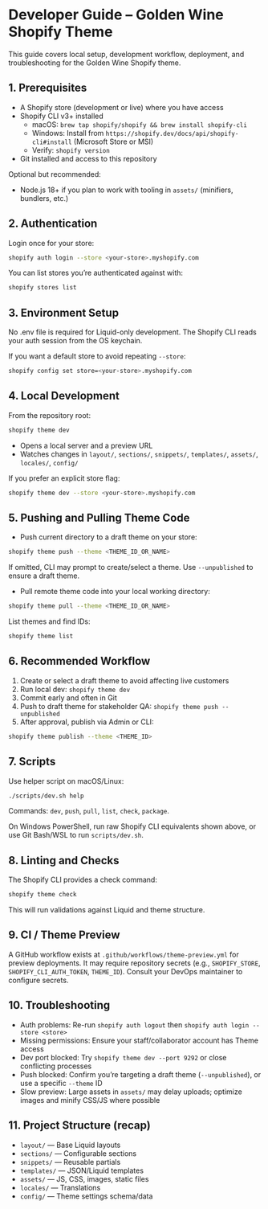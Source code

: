 # Developer Guide – Golden Wine Shopify Theme

This guide covers local setup, development workflow, deployment, and troubleshooting for the Golden Wine Shopify theme.

## 1. Prerequisites

- A Shopify store (development or live) where you have access
- Shopify CLI v3+ installed
  - macOS: `brew tap shopify/shopify && brew install shopify-cli`
  - Windows: Install from `https://shopify.dev/docs/api/shopify-cli#install` (Microsoft Store or MSI)
  - Verify: `shopify version`
- Git installed and access to this repository

Optional but recommended:

- Node.js 18+ if you plan to work with tooling in `assets/` (minifiers, bundlers, etc.)

## 2. Authentication

Login once for your store:

```bash
shopify auth login --store <your-store>.myshopify.com
```

You can list stores you’re authenticated against with:

```bash
shopify stores list
```

## 3. Environment Setup

No .env file is required for Liquid-only development. The Shopify CLI reads your auth session from the OS keychain.

If you want a default store to avoid repeating `--store`:

```bash
shopify config set store=<your-store>.myshopify.com
```

## 4. Local Development

From the repository root:

```bash
shopify theme dev
```

- Opens a local server and a preview URL
- Watches changes in `layout/`, `sections/`, `snippets/`, `templates/`, `assets/`, `locales/`, `config/`

If you prefer an explicit store flag:

```bash
shopify theme dev --store <your-store>.myshopify.com
```

## 5. Pushing and Pulling Theme Code

- Push current directory to a draft theme on your store:

```bash
shopify theme push --theme <THEME_ID_OR_NAME>
```

If omitted, CLI may prompt to create/select a theme. Use `--unpublished` to ensure a draft theme.

- Pull remote theme code into your local working directory:

```bash
shopify theme pull --theme <THEME_ID_OR_NAME>
```

List themes and find IDs:

```bash
shopify theme list
```

## 6. Recommended Workflow

1. Create or select a draft theme to avoid affecting live customers
2. Run local dev: `shopify theme dev`
3. Commit early and often in Git
4. Push to draft theme for stakeholder QA: `shopify theme push --unpublished`
5. After approval, publish via Admin or CLI:

```bash
shopify theme publish --theme <THEME_ID>
```

## 7. Scripts

Use helper script on macOS/Linux:

```bash
./scripts/dev.sh help
```

Commands: `dev`, `push`, `pull`, `list`, `check`, `package`.

On Windows PowerShell, run raw Shopify CLI equivalents shown above, or use Git Bash/WSL to run `scripts/dev.sh`.

## 8. Linting and Checks

The Shopify CLI provides a check command:

```bash
shopify theme check
```

This will run validations against Liquid and theme structure.

## 9. CI / Theme Preview

A GitHub workflow exists at `.github/workflows/theme-preview.yml` for preview deployments. It may require repository secrets (e.g., `SHOPIFY_STORE`, `SHOPIFY_CLI_AUTH_TOKEN`, `THEME_ID`). Consult your DevOps maintainer to configure secrets.

## 10. Troubleshooting

- Auth problems: Re-run `shopify auth logout` then `shopify auth login --store <store>`
- Missing permissions: Ensure your staff/collaborator account has Theme access
- Dev port blocked: Try `shopify theme dev --port 9292` or close conflicting processes
- Push blocked: Confirm you’re targeting a draft theme (`--unpublished`), or use a specific `--theme` ID
- Slow preview: Large assets in `assets/` may delay uploads; optimize images and minify CSS/JS where possible

## 11. Project Structure (recap)

- `layout/` — Base Liquid layouts
- `sections/` — Configurable sections
- `snippets/` — Reusable partials
- `templates/` — JSON/Liquid templates
- `assets/` — JS, CSS, images, static files
- `locales/` — Translations
- `config/` — Theme settings schema/data
